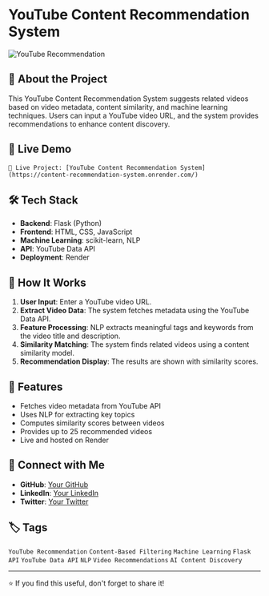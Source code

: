 # YouTube Content Recommendation System

![YouTube Recommendation](image/your-image-file.png)


## 🎯 About the Project
This YouTube Content Recommendation System suggests related videos based on video metadata, content similarity, and machine learning techniques. Users can input a YouTube video URL, and the system provides recommendations to enhance content discovery.

## 🚀 Live Demo

```
🔗 Live Project: [YouTube Content Recommendation System](https://content-recommendation-system.onrender.com/)
```

## 🛠️ Tech Stack
- **Backend**: Flask (Python)
- **Frontend**: HTML, CSS, JavaScript
- **Machine Learning**: scikit-learn, NLP
- **API**: YouTube Data API
- **Deployment**: Render

## 🔄 How It Works
1. **User Input**: Enter a YouTube video URL.
2. **Extract Video Data**: The system fetches metadata using the YouTube Data API.
3. **Feature Processing**: NLP extracts meaningful tags and keywords from the video title and description.
4. **Similarity Matching**: The system finds related videos using a content similarity model.
5. **Recommendation Display**: The results are shown with similarity scores.

## 📌 Features
- Fetches video metadata from YouTube API
- Uses NLP for extracting key topics
- Computes similarity scores between videos
- Provides up to 25 recommended videos
- Live and hosted on Render

## 🔗 Connect with Me
- **GitHub**: [Your GitHub](https://github.com/yourprofile)
- **LinkedIn**: [Your LinkedIn](https://linkedin.com/in/yourprofile)
- **Twitter**: [Your Twitter](https://twitter.com/yourprofile)

## 🏷️ Tags
`YouTube Recommendation` `Content-Based Filtering` `Machine Learning` `Flask API` `YouTube Data API` `NLP` `Video Recommendations` `AI Content Discovery`

---

⭐ If you find this useful, don't forget to share it!

